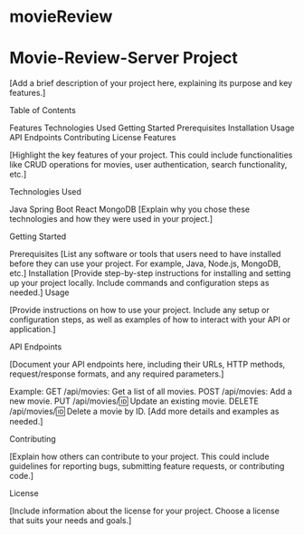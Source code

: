 # movieReview
# Movie-Review-Server Project

[Add a brief description of your project here, explaining its purpose and key features.]

Table of Contents

Features
Technologies Used
Getting Started
Prerequisites
Installation
Usage
API Endpoints
Contributing
License
Features

[Highlight the key features of your project. This could include functionalities like CRUD operations for movies, user authentication, search functionality, etc.]

Technologies Used

Java Spring Boot
React
MongoDB
[Explain why you chose these technologies and how they were used in your project.]

Getting Started

Prerequisites
[List any software or tools that users need to have installed before they can use your project. For example, Java, Node.js, MongoDB, etc.]
Installation
[Provide step-by-step instructions for installing and setting up your project locally. Include commands and configuration steps as needed.]
Usage

[Provide instructions on how to use your project. Include any setup or configuration steps, as well as examples of how to interact with your API or application.]

API Endpoints

[Document your API endpoints here, including their URLs, HTTP methods, request/response formats, and any required parameters.]

Example:
GET /api/movies: Get a list of all movies.
POST /api/movies: Add a new movie.
PUT /api/movies/:id: Update an existing movie.
DELETE /api/movies/:id: Delete a movie by ID.
[Add more details and examples as needed.]

Contributing

[Explain how others can contribute to your project. This could include guidelines for reporting bugs, submitting feature requests, or contributing code.]

License

[Include information about the license for your project. Choose a license that suits your needs and goals.]
